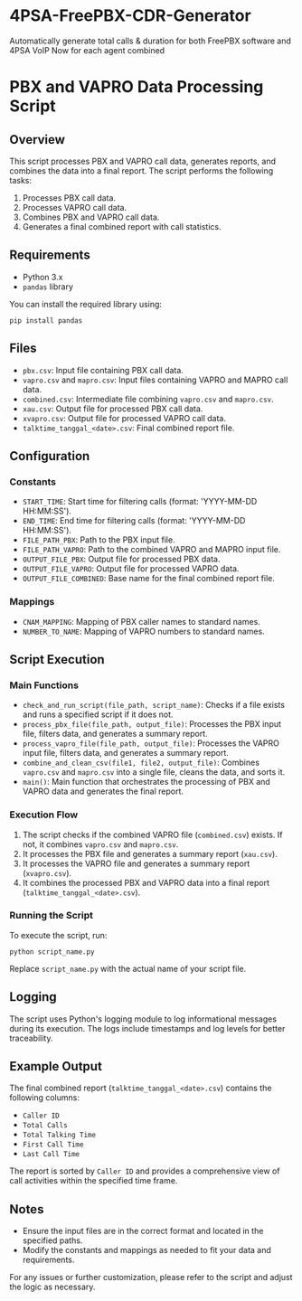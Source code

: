 # 4PSA-FreePBX-CDR-Generator
Automatically generate total calls &amp; duration for both FreePBX software and 4PSA VoIP Now for each agent combined

PBX and VAPRO Data Processing Script
====================================

Overview
--------

This script processes PBX and VAPRO call data, generates reports, and combines the data into a final report. The script performs the following tasks:

1.  Processes PBX call data.
2.  Processes VAPRO call data.
3.  Combines PBX and VAPRO call data.
4.  Generates a final combined report with call statistics.

Requirements
------------

*   Python 3.x
*   `pandas` library

You can install the required library using:

    pip install pandas

Files
-----

*   `pbx.csv`: Input file containing PBX call data.
*   `vapro.csv` and `mapro.csv`: Input files containing VAPRO and MAPRO call data.
*   `combined.csv`: Intermediate file combining `vapro.csv` and `mapro.csv`.
*   `xau.csv`: Output file for processed PBX call data.
*   `xvapro.csv`: Output file for processed VAPRO call data.
*   `talktime_tanggal_<date>.csv`: Final combined report file.

Configuration
-------------

### Constants

*   `START_TIME`: Start time for filtering calls (format: 'YYYY-MM-DD HH:MM:SS').
*   `END_TIME`: End time for filtering calls (format: 'YYYY-MM-DD HH:MM:SS').
*   `FILE_PATH_PBX`: Path to the PBX input file.
*   `FILE_PATH_VAPRO`: Path to the combined VAPRO and MAPRO input file.
*   `OUTPUT_FILE_PBX`: Output file for processed PBX data.
*   `OUTPUT_FILE_VAPRO`: Output file for processed VAPRO data.
*   `OUTPUT_FILE_COMBINED`: Base name for the final combined report file.

### Mappings

*   `CNAM_MAPPING`: Mapping of PBX caller names to standard names.
*   `NUMBER_TO_NAME`: Mapping of VAPRO numbers to standard names.

Script Execution
----------------

### Main Functions

*   `check_and_run_script(file_path, script_name)`: Checks if a file exists and runs a specified script if it does not.
*   `process_pbx_file(file_path, output_file)`: Processes the PBX input file, filters data, and generates a summary report.
*   `process_vapro_file(file_path, output_file)`: Processes the VAPRO input file, filters data, and generates a summary report.
*   `combine_and_clean_csv(file1, file2, output_file)`: Combines `vapro.csv` and `mapro.csv` into a single file, cleans the data, and sorts it.
*   `main()`: Main function that orchestrates the processing of PBX and VAPRO data and generates the final report.

### Execution Flow

1.  The script checks if the combined VAPRO file (`combined.csv`) exists. If not, it combines `vapro.csv` and `mapro.csv`.
2.  It processes the PBX file and generates a summary report (`xau.csv`).
3.  It processes the VAPRO file and generates a summary report (`xvapro.csv`).
4.  It combines the processed PBX and VAPRO data into a final report (`talktime_tanggal_<date>.csv`).

### Running the Script

To execute the script, run:

    python script_name.py

Replace `script_name.py` with the actual name of your script file.

Logging
-------

The script uses Python's logging module to log informational messages during its execution. The logs include timestamps and log levels for better traceability.

Example Output
--------------

The final combined report (`talktime_tanggal_<date>.csv`) contains the following columns:

*   `Caller ID`
*   `Total Calls`
*   `Total Talking Time`
*   `First Call Time`
*   `Last Call Time`

The report is sorted by `Caller ID` and provides a comprehensive view of call activities within the specified time frame.

Notes
-----

*   Ensure the input files are in the correct format and located in the specified paths.
*   Modify the constants and mappings as needed to fit your data and requirements.

For any issues or further customization, please refer to the script and adjust the logic as necessary.
